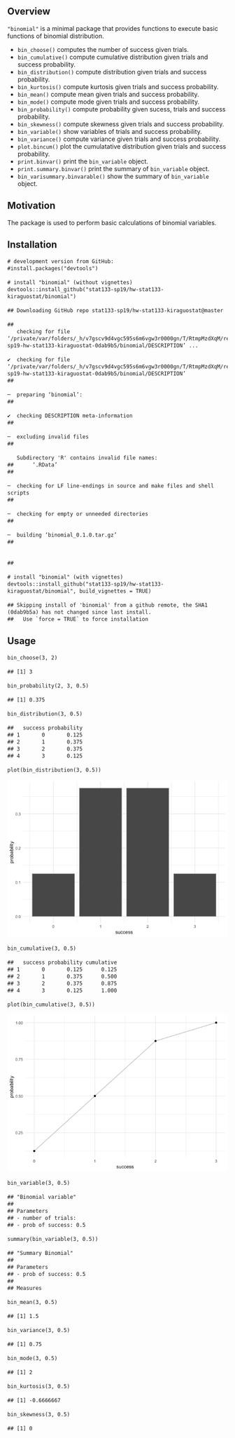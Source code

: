 Overview
--------

`"binomial"` is a minimal package that provides functions to execute
basic functions of binomial distribution.

-   `bin_choose()` computes the number of success given trials.
-   `bin_cumulative()` compute cumulative distribution given trials and
    success probability.
-   `bin_distribution()` compute distribution given trials and success
    probability.
-   `bin_kurtosis()` compute kurtosis given trials and success
    probability.
-   `bin_mean()` compute mean given trials and success probability.
-   `bin_mode()` compute mode given trials and success probability.
-   `bin_probability()` compute probability given sucess, trials and
    success probability.
-   `bin_skewness()` compute skewness given trials and success
    probability.
-   `bin_variable()` show variables of trials and success probability.
-   `bin_variance()` compute variance given trials and success
    probability.
-   `plot.bincum()` plot the cumulatative distribution given trials and
    success probability.
-   `print.binvar()` print the `bin_variable` object.
-   `print.summary.binvar()` print the summary of `bin_variable` object.
-   `bin_varisummary.binvarable()` show the summary of `bin_variable`
    object.

Motivation
----------

The package is used to perform basic calculations of binomial variables.

Installation
------------

    # development version from GitHub:
    #install.packages("devtools") 

    # install "binomial" (without vignettes)
    devtools::install_github("stat133-sp19/hw-stat133-kiraguostat/binomial")

    ## Downloading GitHub repo stat133-sp19/hw-stat133-kiraguostat@master

    ##   
       checking for file ‘/private/var/folders/_h/v7gscv9d4vgc595s6m6vgw3r0000gn/T/RtmpMzdXqM/remotes1f52773c1e7a/stat133-sp19-hw-stat133-kiraguostat-0dab9b5/binomial/DESCRIPTION’ ...
      
    ✔  checking for file ‘/private/var/folders/_h/v7gscv9d4vgc595s6m6vgw3r0000gn/T/RtmpMzdXqM/remotes1f52773c1e7a/stat133-sp19-hw-stat133-kiraguostat-0dab9b5/binomial/DESCRIPTION’
    ## 
      
    ─  preparing ‘binomial’:
    ## 
      
    ✔  checking DESCRIPTION meta-information
    ## 
      
    ─  excluding invalid files
    ## 
      
       Subdirectory 'R' contains invalid file names:
    ##      ‘.RData’
    ## 
      
    ─  checking for LF line-endings in source and make files and shell scripts
    ## 
      
    ─  checking for empty or unneeded directories
    ## 
      
    ─  building ‘binomial_0.1.0.tar.gz’
    ## 
      
       
    ## 

    # install "binomial" (with vignettes)
    devtools::install_github("stat133-sp19/hw-stat133-kiraguostat/binomial", build_vignettes = TRUE)

    ## Skipping install of 'binomial' from a github remote, the SHA1 (0dab9b5a) has not changed since last install.
    ##   Use `force = TRUE` to force installation

Usage
-----

    bin_choose(3, 2)

    ## [1] 3

    bin_probability(2, 3, 0.5)

    ## [1] 0.375

    bin_distribution(3, 0.5)

    ##   success probability
    ## 1       0       0.125
    ## 2       1       0.375
    ## 3       2       0.375
    ## 4       3       0.125

    plot(bin_distribution(3, 0.5))

![](README_files/figure-markdown_strict/unnamed-chunk-2-1.png)

    bin_cumulative(3, 0.5)

    ##   success probability cumulative
    ## 1       0       0.125      0.125
    ## 2       1       0.375      0.500
    ## 3       2       0.375      0.875
    ## 4       3       0.125      1.000

    plot(bin_cumulative(3, 0.5))

![](README_files/figure-markdown_strict/unnamed-chunk-2-2.png)

    bin_variable(3, 0.5)

    ## "Binomial variable"
    ## 
    ## Parameters
    ## - number of trials:
    ## - prob of success: 0.5

    summary(bin_variable(3, 0.5))

    ## "Summary Binomial"
    ## 
    ## Parameters
    ## - prob of success: 0.5
    ## 
    ## Measures

    bin_mean(3, 0.5)

    ## [1] 1.5

    bin_variance(3, 0.5)

    ## [1] 0.75

    bin_mode(3, 0.5)

    ## [1] 2

    bin_kurtosis(3, 0.5)

    ## [1] -0.6666667

    bin_skewness(3, 0.5)

    ## [1] 0
